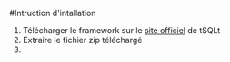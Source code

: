 #Intruction d'intallation 

1) Télécharger le framework sur le [site officiel][1] de tSQLt
2) Extraire le fichier zip téléchargé
3) 





[1]:https://tsqlt.org/